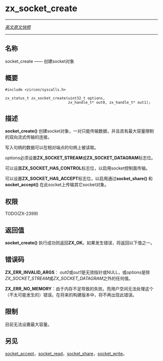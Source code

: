 # zx_socket_create
---

[*英文原文快照*](https://github.com/fuchsia-mirror/zircon/blob/9b1d42b6f62ed4a4fe443eb03e020c74abcc8875/docs/syscalls/socket_create.md)

---

<!-- ## NAME -->
## 名称

<!-- socket_create - create a socket -->
socket_create —— 创建socket对象

<!-- ## SYNOPSIS -->
## 概要

```
#include <zircon/syscalls.h>

zx_status_t zx_socket_create(uint32_t options,
                             zx_handle_t* out0, zx_handle_t* out1);

```

<!-- ## DESCRIPTION -->
## 描述
<!-- 
**socket_create**() creates a socket, a connected pair of
bidirectional stream transports, that can move only data, and that
have a maximum capacity. -->

**socket_create()** 创建socket对象，一对只能传输数据，并且具有最大容量限制的双向流式传输的连接。

<!-- Data written to one handle may be read from the opposite. -->
写入句柄的数据可以在相对端点的句柄上被读取。

<!-- The *options* must set either the **ZX_SOCKET_STREAM** or
**ZX_SOCKET_DATAGRAM** flag. -->
*options*必须设置**ZX_SOCKET_STREAM**或**ZX_SOCKET_DATAGRAM**标志位。


<!-- The **ZX_SOCKET_HAS_CONTROL** flag may be set to enable the
socket control plane. -->

可以设置**ZX_SOCKET_HAS_CONTROL**标志位，以启用socket控制面传输。

<!-- 
The **ZX_SOCKET_HAS_ACCEPT** flag may be set to enable transfer
of sockets over this socket via **socket_share**() and **socket_accept**(). -->

可以设置**ZX_SOCKET_HAS_ACCEPT**标志位，以启用通过**socket_share()** 和**socket_accept()** 在此socket上传输其它socket对象。

<!-- ## RIGHTS -->
## 权限

TODO(ZX-2399)

<!-- ## RETURN VALUE -->
## 返回值

<!-- **socket_create**() returns **ZX_OK** on success. In the event of
failure, one of the following values is returned. -->
**socket_create()** 执行成功则返回**ZX_OK**。如果发生错误，将返回以下值之一。

<!-- ## ERRORS -->
## 错误码

<!-- **ZX_ERR_INVALID_ARGS**  *out0* or *out1* is an invalid pointer or NULL or
*options* is any value other than **ZX_SOCKET_STREAM** or **ZX_SOCKET_DATAGRAM**. -->
**ZX_ERR_INVALID_ARGS**： *out0*或*out1*是无效指针或NULL，或*options*是除*ZX_SOCKET_STREAM*或*ZX_SOCKET_DATAGRAM*之外的任何值。

<!-- **ZX_ERR_NO_MEMORY**  Failure due to lack of memory.
There is no good way for userspace to handle this (unlikely) error.
In a future build this error will no longer occur. -->
**ZX_ERR_NO_MEMORY**：由于内存不足导致的失败。而用户空间无法处理这个（不太可能发生的）错误。在将来的构建版本中，将不再出现此错误。

<!-- ## LIMITATIONS -->
## 限制

<!-- The maximum capacity is not currently set-able. -->
目前无法设置最大容量。

<!-- ## SEE ALSO -->
## 另见

<!-- [socket_accept](socket_accept.md),
[socket_read](socket_read.md),
[socket_share](socket_share.md),
[socket_write](socket_write.md). -->

[socket_accept](socket_accept.md)，[socket_read](socket_read.md)，[socket_share](socket_share.md)，[socket_write](socket_write.md)。